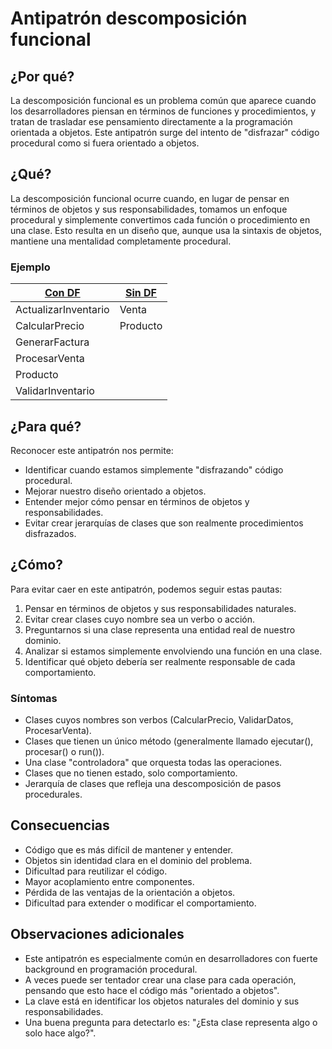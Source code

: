 # Antipatrón descomposición funcional

## ¿Por qué?

La descomposición funcional es un problema común que aparece cuando los desarrolladores piensan en términos de funciones y procedimientos, y tratan de trasladar ese pensamiento directamente a la programación orientada a objetos. Este antipatrón surge del intento de "disfrazar" código procedural como si fuera orientado a objetos.

## ¿Qué?

La descomposición funcional ocurre cuando, en lugar de pensar en términos de objetos y sus responsabilidades, tomamos un enfoque procedural y simplemente convertimos cada función o procedimiento en una clase. Esto resulta en un diseño que, aunque usa la sintaxis de objetos, mantiene una mentalidad completamente procedural.

### Ejemplo

<div align=center>

|[Con DF](/temario/01-diseño/src/vConDF/)|[Sin DF](/temario/01-diseño/src/vSinDF/)|
|-|-|
|ActualizarInventario|Venta|
|CalcularPrecio|Producto|
|GenerarFactura||
|ProcesarVenta||
|Producto||
|ValidarInventario||

</div>

## ¿Para qué?

Reconocer este antipatrón nos permite:

- Identificar cuando estamos simplemente "disfrazando" código procedural.
- Mejorar nuestro diseño orientado a objetos.
- Entender mejor cómo pensar en términos de objetos y responsabilidades.
- Evitar crear jerarquías de clases que son realmente procedimientos disfrazados.

## ¿Cómo?

Para evitar caer en este antipatrón, podemos seguir estas pautas:

1. Pensar en términos de objetos y sus responsabilidades naturales.
1. Evitar crear clases cuyo nombre sea un verbo o acción.
1. Preguntarnos si una clase representa una entidad real de nuestro dominio.
1. Analizar si estamos simplemente envolviendo una función en una clase.
1. Identificar qué objeto debería ser realmente responsable de cada comportamiento.

### Síntomas

- Clases cuyos nombres son verbos (CalcularPrecio, ValidarDatos, ProcesarVenta).
- Clases que tienen un único método (generalmente llamado ejecutar(), procesar() o run()).
- Una clase "controladora" que orquesta todas las operaciones.
- Clases que no tienen estado, solo comportamiento.
- Jerarquía de clases que refleja una descomposición de pasos procedurales.

## Consecuencias

- Código que es más difícil de mantener y entender.
- Objetos sin identidad clara en el dominio del problema.
- Dificultad para reutilizar el código.
- Mayor acoplamiento entre componentes.
- Pérdida de las ventajas de la orientación a objetos.
- Dificultad para extender o modificar el comportamiento.

## Observaciones adicionales

- Este antipatrón es especialmente común en desarrolladores con fuerte background en programación procedural.
- A veces puede ser tentador crear una clase para cada operación, pensando que esto hace el código más "orientado a objetos".
- La clave está en identificar los objetos naturales del dominio y sus responsabilidades.
- Una buena pregunta para detectarlo es: "¿Esta clase representa algo o solo hace algo?".
